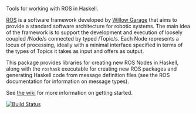 Tools for working with ROS in Haskell.

[ROS](http://www.ros.org) is a software framework developed by [Willow
Garage](http://www.willowgarage.com/) that aims to provide a
standard software architecture for robotic systems. The main idea of
the framework is to support the development and execution of loosely
coupled /Node/s connected by typed /Topic/s. Each Node represents a
locus of processing, ideally with a minimal interface specified in
terms of the types of Topics it takes as input and offers as output.

This package provides libraries for creating new ROS Nodes in Haskell,
along with the `roshask` executable for creating new ROS packages and
generating Haskell code from message definition files (see the ROS
documentation for information on message types).

See [the wiki](http://github.com/acowley/roshask/wiki) for more information on
getting started.

[![Build Status](https://travis-ci.org/acowley/roshask.png)](https://travis-ci.org/acowley/roshask)
